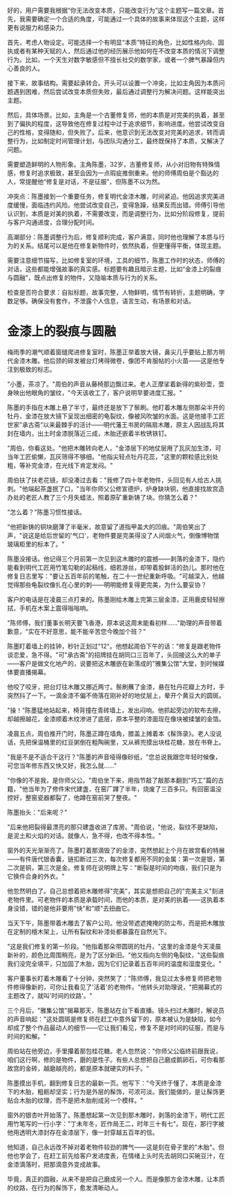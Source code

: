 <ReasoningChainRenderer>
好的，用户需要我根据“你无法改变本质，只能改变行为”这个主题写一篇文章。首先，我需要确定一个合适的角度，可能通过一个具体的故事来体现这个主题，这样更有说服力和感染力。

首先，考虑人物设定。可能选择一个有明显“本质”特征的角色，比如性格内向、固执或者有某种天赋的人，然后通过他的经历展示他如何在不改变本质的情况下调整行为。比如，一个天生对数字敏感但不擅长社交的数学家，或者一个脾气暴躁但内心善良的人。

接下来，故事结构。需要起承转合。开头可以设置一个冲突，比如主角因为本质问题遇到困难，然后尝试改变本质但失败，最后通过调整行为解决问题。这样能突出主题。

然后，具体场景。比如，主角是一个古董修复师，他的本质是对完美的执着，甚至到了偏执的程度，这导致他在修复过程中过于追求细节，影响进度。他尝试改变自己的性格，变得随和，但失败了。后来，他意识到无法改变对完美的追求，转而调整行为，比如制定时间管理计划，与团队沟通分工，最终既保持了本质，又解决了问题。

需要塑造鲜明的人物形象。主角陈墨，32岁，古董修复师，从小对旧物有特殊情感，修复时追求极致，甚至会因为一点瑕疵推倒重来。他的师傅周伯是个豁达的人，常提醒他“修复是对话，不是征服”，但陈墨不以为然。

冲突点：陈墨接到一个重要任务，修复明代金漆木雕，时间紧迫。他因追求完美进度缓慢，面临违约风险。他尝试改变自己，变得急躁，结果反而出错。师傅引导他认识到，本质是对美的执着，不需要改变，而是调整行为，比如分阶段修复，提前与客户沟通进度，合理分配时间。

高潮部分：陈墨调整行为后，修复顺利完成，客户满意，同时他也理解了本质与行为的关系。结尾可以是他在修复新物件时，依然执着，但更懂得平衡，体现主题。

需要注意细节描写，比如修复室的环境，工具的细节，陈墨工作时的状态，师傅的对话，这些都能增强故事的真实感。标题要有趣且暗示主题，比如“金漆上的裂痕与圆融”，既点出修复的物件，又隐喻本质与行为的关系。

检查是否符合要求：自拟标题，故事完整，人物鲜明，情节有转折，主题明确，字数足够。确保没有套作，不泄露个人信息，语言生动，有场景和对话。

</ReasoningChainRenderer>



# 金漆上的裂痕与圆融

梅雨季的潮气顺着窗缝爬进修复室时，陈墨正举着放大镜，鼻尖几乎要贴上那方明代金漆木雕。他后颈的碎发被台灯烤得微卷，像团不肯服帖的小火苗——这是他专注到极致的标志。

"小墨，茶凉了。"周伯的声音从藤椅那边飘过来。老人正摩挲着新得的紫砂壶，壶身映出他眼角的皱纹，"今天该收工了，客户说明早要进度汇报。"

陈墨的手指在木雕上悬了半寸，最终还是放下了鬃刷。他盯着木雕左侧那朵半开的牡丹，金漆在放大镜下呈现出细密的龟裂纹，像被风吹皱的水面。这是他接手工匠世家"承古斋"以来最棘手的活计——明代藩王书房的隔扇木雕，原主人因战乱将其封在墙内，出土时金漆脱落近三成，木胎还嵌着半枚锈铁钉。

"周伯，你看这处。"他把木雕转向老人，"金漆层下的地仗层用了瓦灰加生漆，可当年工匠偷懒，瓦灰筛得不够细。"他指尖轻点牡丹花蕊，"这里的颗粒感比别处粗，等补完金漆，在光线下肯定发闷。"

周伯扶了扶老花镜，却没凑过去看："我修了四十年老物件，头回见有人给古人挑刺。"他端起茶盏抿了口，"当年你师父公修宣德炉，炉身缺块铜，他直接找故宫造办处的老匠人教了三个月失蜡法，照着原矿重新铸了块。你猜怎么着？"

"怎么着？"陈墨习惯性接话。

"他把新铸的铜块磨薄了半毫米，故意留了道指甲盖大的凹痕。"周伯笑出了声，"说这是给后世留的'气口'，老物件要是完美得没了人间烟火气，倒像博物馆玻璃柜里的标本了。"

陈墨没接话。他记得三个月前第一次见到这木雕时的震撼——剥落的金漆下，隐约能看到明代工匠用竹笔勾勒的起稿线，细若游丝，却带着股鲜活的劲儿。那时他在修复日志里写："要让五百年前的笔触，在二十一世纪重新呼吸。"可越深入，他越觉得那些龟裂纹像扎在心里的刺——明明能修复得更完美，为什么要妥协？

客户的电话是在凌晨三点打来的。陈墨刚给木雕上完第三层金漆，正用鹿皮轻轻擦拭，手机在木案上震得嗡嗡响。

"陈师傅，我们董事长明天要飞香港，原本说这周末能看初样......"助理的声音带着歉意，"实在不好意思，能不能辛苦您今晚加个班？"

陈墨盯着墙上的挂钟，秒针正划过"12"。他想起周伯下午的话："修复是跟老物件谈恋爱，急不得。"可"承古斋"的招牌挂在胡同口三百年了，头回接这么大的单子——客户是做文化地产的，说要把这木雕嵌在新落成的"雅集公馆"大堂，到时候媒体要直播揭幕。

他咬了咬牙，把台灯往木雕又挪近两寸。鬃刷蘸了金漆，悬在牡丹花瓣上方时，手突然抖了一下。一滴金漆不偏不倚落在刚补好的地仗层上，晕开个黄豆大的圆斑。

"操！"陈墨猛地站起来，椅背撞在青砖墙上，发出闷响。他抓起旁边的软布去擦，却越擦越花，金漆顺着木纹渗进了底层，原本平整的漆面现在像块被揉皱的金箔。

凌晨五点，周伯推开门时，陈墨正蹲在墙角，膝盖上摊着本《髹饰录》。老人没说话，先把保温桶里的红豆粥倒在粗陶碗里，又从裤兜摸出块桂花糖，放在书脊上。

"我是不是不适合干这行？"陈墨的声音哑得像砂纸，"您总说我跟您年轻时候像，可您当年修东西又快又好，我怎么就......"

"你像的不是我，是你师父公。"周伯坐下来，用指节敲了敲那本翻到"巧工"篇的古籍，"他当年为了修件宋代建盏，在窑厂蹲了半年，烧废了三百多只。有回窑温没控好，整窑瓷器都裂了，他蹲在窑前哭了整夜。"

陈墨抬头："后来呢？"

"后来他把裂得最漂亮的那只建盏收进了库房。"周伯说，"他说，裂纹不是缺陷，是泥土和火焰的对话。就像人，急不得，也改不得本性。"

窗外的天光渐渐亮了。陈墨盯着那滴毁了的金漆，突然想起上个月在故宫看的特展——有件唐代银香囊，链扣断过三次，每次修复都用不同的金属：第一次是银，第二次是铜，第三次是金。修复师在说明牌上写："断裂是时间的吻痕，我们只是为它换件合身的外衣。"

他忽然明白了。自己总想着把木雕修得"完美"，其实是想把自己的"完美主义"刻进老物件里。可老物件的本质是承载时间，而他的本质，是对美的执着——这执着本身没错，错的是他非要用"快"和"顺"去扭曲它。

当天下午，陈墨带着木雕去了客户公司。他没带遮遮掩掩的防尘布，而是把木雕放在定制的檀木架上，让所有裂纹和补漆处都暴露在自然光下。

"这是我们修复的第一阶段。"他指着那朵带圆斑的牡丹，"这里的金漆是今天凌晨新补的，颜色比周围稍亮，是为了区分新旧。"他又指向左侧的龟裂纹，"这些裂痕我们没完全填平，只加固了木胎，因为它们记录着五百年间的温度和湿度变化。"

客户董事长盯着木雕看了十分钟，突然笑了："陈师傅，我见过太多修复师把老物件修得像新的，可你让我看见了'活着'的老物件。"他转头对助理说，"把揭幕式的主题改了，就叫'时间的纹路'。"

三个月后，"雅集公馆"揭幕那天，陈墨站在台下看直播。镜头扫过木雕时，解说员的声音响起："这处圆斑是修复师在赶工中意外留下的，原本被认为是缺陷，如今却成了整个作品最动人的细节——它让我们看见，修复不是对时间的征服，而是与时间的和解。"

周伯站在他旁边，手里攥着那包桂花糖。老人忽然说："你师父公临终前跟我说，咱们这行啊，修的是物件，磨的是性子。有些人总想把自己磨成鹅卵石，可你看那故宫的金砖，越磨越亮的，都是原本就硬实的料子。"

陈墨摸出手机，翻到修复日志的最新一页。他写下："今天终于懂了，本质是金漆下的木胎，粗粝却坚实；行为是外层的髹饰，可浓可淡。我们能做的，是让髹饰更贴合木胎的纹理，而不是把木胎削成另一个模样。"

窗外的银杏叶开始落了。陈墨想起第一次见到那木雕时，剥落的金漆下，明代工匠用竹笔写的一行小字："丁未年冬，匠作局王二，时年三十有七"。现在，那行字被他用透明大漆封存在金漆层下，像一封穿越五百年的信。

他知道，自己永远改不掉对着老物件较劲的脾气——这是刻在骨子里的"木胎"。但他也学会了，在赶工前先给客户发进度表，在情绪上头时先去胡同口买碗豆汁，在金漆滴落时，把那滴意外变成故事。

毕竟，真正的圆融，从来不是把自己磨成另一个人。而是像那方金漆木雕，让本质的纹路，在行为的髹饰下，愈发清晰动人。
